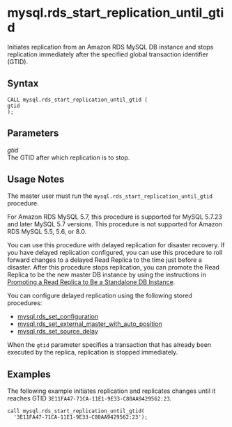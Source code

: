 # mysql\.rds\_start\_replication\_until\_gtid<a name="mysql_rds_start_replication_until_gtid"></a>

Initiates replication from an Amazon RDS MySQL DB instance and stops replication immediately after the specified global transaction identifier \(GTID\)\.

## Syntax<a name="mysql_rds_start_replication_until_gtid-syntax"></a>

```
CALL mysql.rds_start_replication_until_gtid (
gtid
);
```

## Parameters<a name="mysql_rds_start_replication_until_gtid-parameters"></a>

 *gtid*   
The GTID after which replication is to stop\.

## Usage Notes<a name="mysql_rds_start_replication_until_gtid-usage-notes"></a>

The master user must run the `mysql.rds_start_replication_until_gtid` procedure\.

For Amazon RDS MySQL 5\.7, this procedure is supported for MySQL 5\.7\.23 and later MySQL 5\.7 versions\. This procedure is not supported for Amazon RDS MySQL 5\.5, 5\.6, or 8\.0\.

You can use this procedure with delayed replication for disaster recovery\. If you have delayed replication configured, you can use this procedure to roll forward changes to a delayed Read Replica to the time just before a disaster\. After this procedure stops replication, you can promote the Read Replica to be the new master DB instance by using the instructions in [Promoting a Read Replica to Be a Standalone DB Instance](USER_ReadRepl.md#USER_ReadRepl.Promote)\.

You can configure delayed replication using the following stored procedures:
+ [mysql\.rds\_set\_configuration](mysql_rds_set_configuration.md)
+ [mysql\.rds\_set\_external\_master\_with\_auto\_position](mysql_rds_set_external_master_with_auto_position.md)
+ [mysql\.rds\_set\_source\_delay](mysql_rds_set_source_delay.md)

When the `gtid` parameter specifies a transaction that has already been executed by the replica, replication is stopped immediately\.

## Examples<a name="mysql_rds_start_replication_until_gtid-examples"></a>

The following example initiates replication and replicates changes until it reaches GTID `3E11FA47-71CA-11E1-9E33-C80AA9429562:23`\.

```
call mysql.rds_start_replication_until_gtid(
  '3E11FA47-71CA-11E1-9E33-C80AA9429562:23');
```